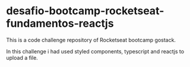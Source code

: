 # desafio-bootcamp-rocketseat-fundamentos-reactjs
This is a code challenge repository of Rocketseat bootcamp gostack. 

In this challenge i had used styled components, typescript and reactjs to upload a file.
